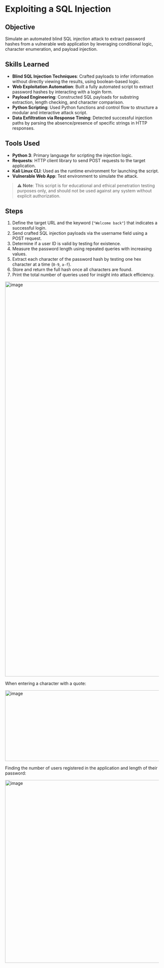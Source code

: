 # Exploiting a SQL Injection

## Objective  
Simulate an automated blind SQL injection attack to extract password hashes from a vulnerable web application by leveraging conditional logic, character enumeration, and payload injection.

## Skills Learned

- **Blind SQL Injection Techniques**: Crafted payloads to infer information without directly viewing the results, using boolean-based logic.
- **Web Exploitation Automation**: Built a fully automated script to extract password hashes by interacting with a login form.
- **Payload Engineering**: Constructed SQL payloads for substring extraction, length checking, and character comparison.
- **Python Scripting**: Used Python functions and control flow to structure a modular and interactive attack script.
- **Data Exfiltration via Response Timing**: Detected successful injection paths by parsing the absence/presence of specific strings in HTTP responses.

## Tools Used

- **Python 3**: Primary language for scripting the injection logic.
- **Requests**: HTTP client library to send POST requests to the target application.
- **Kali Linux CLI**: Used as the runtime environment for launching the script.
- **Vulnerable Web App**: Test environment to simulate the attack.
  
> ⚠️ **Note**: This script is for educational and ethical penetration testing purposes only, and should not be used against any system without explicit authorization.

## Steps

1. Define the target URL and the keyword (`"Welcome back"`) that indicates a successful login.
2. Send crafted SQL injection payloads via the username field using a POST request.
3. Determine if a user ID is valid by testing for existence.
4. Measure the password length using repeated queries with increasing values.
5. Extract each character of the password hash by testing one hex character at a time (`0-9`, `a-f`).
6. Store and return the full hash once all characters are found.
7. Print the total number of queries used for insight into attack efficiency.

<img width="1529" height="1294" alt="image" src="https://github.com/user-attachments/assets/cc73d032-5d83-4c16-91c1-9d7c9396e443" />

When entering a character with a quote:

<img width="538" height="232" alt="image" src="https://github.com/user-attachments/assets/6ebc74fd-b629-4f47-b409-8371e86d0569" />

Finding the number of users registered in the application and length of their password:

<img width="1186" height="599" alt="image" src="https://github.com/user-attachments/assets/522afaf3-8758-49bf-ba26-ea7e7d9121d0" />


